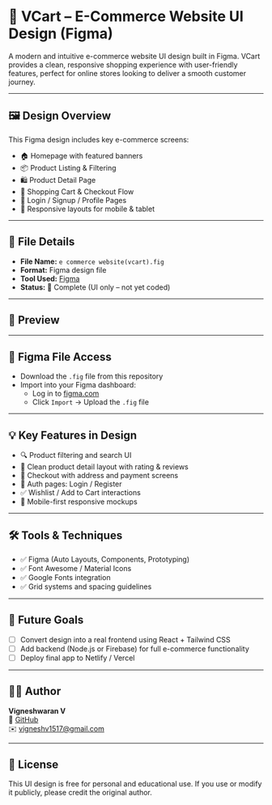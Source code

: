 # 🛒 VCart – E-Commerce Website UI Design (Figma)

A modern and intuitive e-commerce website UI design built in Figma. VCart provides a clean, responsive shopping experience with user-friendly features, perfect for online stores looking to deliver a smooth customer journey.

---

## 🖼️ Design Overview

This Figma design includes key e-commerce screens:

- 🏠 Homepage with featured banners
- 📦 Product Listing & Filtering
- 🛍️ Product Detail Page
- 🛒 Shopping Cart & Checkout Flow
- 🔐 Login / Signup / Profile Pages
- 📱 Responsive layouts for mobile & tablet

---

## 📁 File Details

- **File Name:** `e commerce website(vcart).fig`
- **Format:** Figma design file
- **Tool Used:** [Figma](https://figma.com)
- **Status:** 💯 Complete (UI only – not yet coded)

---

## 📸 Preview



---

## 🔗 Figma File Access

- Download the `.fig` file from this repository
- Import into your Figma dashboard:  
  - Log in to [figma.com](https://figma.com)
  - Click `Import` → Upload the `.fig` file

---

## 💡 Key Features in Design

- 🔍 Product filtering and search UI
- 🧾 Clean product detail layout with rating & reviews
- 🚚 Checkout with address and payment screens
- 🔐 Auth pages: Login / Register
- ✅ Wishlist / Add to Cart interactions
- 📱 Mobile-first responsive mockups

---

## 🛠️ Tools & Techniques

- ✅ Figma (Auto Layouts, Components, Prototyping)
- ✅ Font Awesome / Material Icons
- ✅ Google Fonts integration
- ✅ Grid systems and spacing guidelines

---

## 🚀 Future Goals

- [ ] Convert design into a real frontend using React + Tailwind CSS
- [ ] Add backend (Node.js or Firebase) for full e-commerce functionality
- [ ] Deploy final app to Netlify / Vercel

---

## 🧑‍💻 Author

**Vigneshwaran V**  
🔗 [GitHub](https://github.com/vigneshv046)  
✉️ vigneshv1517@gmail.com

---

## 📄 License

This UI design is free for personal and educational use. If you use or modify it publicly, please credit the original author.


